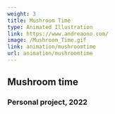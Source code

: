 ```yaml
---
weight: 3
title: Mushroom Time
type: Animated Illustration
link: https://www.andreaono.com/
image: /Mushroom_Time.gif
link: animation/mushroomtime
url: animation/mushroomtime
---
```


## Mushroom time

### Personal project, 2022
 
